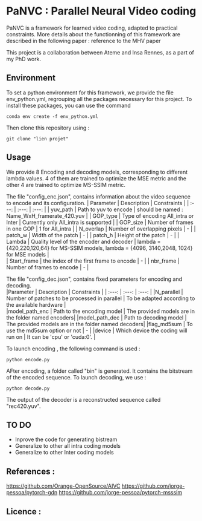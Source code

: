 # PaNVC : Parallel Neural Video coding
PaNVC is a framework for learned video coding, adapted to practical constraints. 
More details about the functionning of this framework are described in the following paper : 
reference to the MHV paper

This project is a collaboration between Ateme and Insa Rennes, as a part of my PhD work.
## Environment  
To set a python environment for this framework, we provide the file env_python.yml, regrouping all the packages necessary for this project. 
To install these packages, you can use the command 
```
conda env create -f env_python.yml
```
Then clone this repository  using : 
```
git clone "lien projet"
```

## Usage 
We provide 8 Encoding and decoding models, corresponding to different lambda values. 4 of them are trained to optimize the MSE metric and the other 4 are trained to optimize MS-SSIM metric.  

The file "config_enc.json", contains information about the video sequence to encode and its configuration.
| Parameter   | Description                                | Constraints                                                                                   |
| :---:       |     :---:                                  | :---:                                                                                         |
| yuv_path    | Path to yuv to encode                      | should be named : Name_WxH_framerate_420.yuv                                                  |
| GOP_type    | Type of encoding All_intra or Inter        | Currently only All_intra is supported                                                         |
| GOP_size    | Number of frames in one GOP                |  1 for All_intra                                                                              |
| N_overlap   | Number of overlapping pixels               |       -                                                                                       |
| patch_w     | Width of the patch                         |       -                                                                                       |
| patch_h     | Height of the patch                        |       -                                                                                       |
| Lambda      | Quality level of the encoder and decoder   | lambda = {420,220,120,64} for MS-SSIM models, lambda = {4096, 3140,2048, 1024} for MSE models |     
| Start_frame | the index of the first frame to encode     |       -                                                                                       |
| nbr_frame   | Number of frames to encode                 |       -                                                                                       |

The file "config_dec.json", contains fixed parameters for encoding and decoding.  
|Parameter          | Description                                    | Constraints                                         |
| :---:             | :---:                                          | :---:                                               |
|N_parallel         | Number of patches to be processed in parallel  | To be adapted according to the available hardware   |     
|model_path_enc     | Path to the encoding model                     | The provided models are in the folder named encoders|
|model_path_dec     | Path to decoding model                         | The provided models are in the folder named decoders|
|flag_md5sum        | To use the md5sum option or not                |                         -                           |
|device             | Which device the coding will run on            | It can be 'cpu' or 'cuda:0'.                        |

To launch encoding , the following command is used : 

```
python encode.py 
```
AFter encoding,  a folder called "bin" is generated. It contains the bitstream of the encoded sequence. 
To launch decoding, we use :
```
python decode.py 
```
The output of the decoder is a reconstructed sequence called "rec420.yuv".

## TO DO  
 - Inprove the code for generating bistream
 - Generalize to other all intra coding models
 - Generalize to other Inter coding models

## References : 
https://github.com/Orange-OpenSource/AIVC
https://github.com/jorge-pessoa/pytorch-gdn
https://github.com/jorge-pessoa/pytorch-msssim

## Licence :
